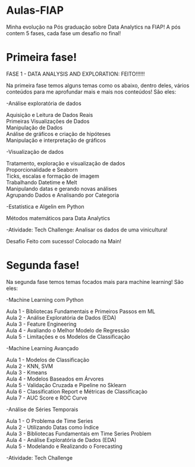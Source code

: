 # Aulas-FIAP
Minha evolução na Pós graduação sobre Data Analytics na FIAP! A pós contem 5 fases, cada fase um desafio no final!

# Primeira fase!
FASE 1 - DATA ANALYSIS AND EXPLORATION: FEITO!!!!!!

Na primeira fase temos alguns temas como os abaixo, dentro deles, vários conteúdos para me aprofundar mais e mais nos conteúdos! São eles:

-Análise exploratória de dados 
  
  Aquisição e Leitura de Dados Reais    	   
  Primeiras Visualizações de Dados    	   
  Manipulação de Dados    	   
  Análise de gráficos e criação de hipóteses    	   
  Manipulação e interpretação de gráficos   
  
-Visualização de dados 
  
  Tratamento, exploração e visualização de dados    	   
  Proporcionalidade e Seaborn    	   
  Ticks, escalas e formação de imagem    	   
  Trabalhando Datetime e Melt    	   
  Manipulando datas e gerando novas análises    	   
  Agrupando Dados e Analisando por Categoria 
  
-Estatística e Algelin em Python 

  Métodos matemáticos para Data Analytics 
  
-Atividade: Tech Challenge: Analisar os dados de uma vinicultura!  

  Desafio Feito com sucesso! Colocado na Main!


# Segunda fase!

Na segunda fase temos temas focados mais para machine learning! São eles:

-Machine Learning com Python 

  Aula 1 - Bibliotecas Fundamentais e Primeiros Passos em ML    	   
  Aula 2 - Análise Exploratória de Dados (EDA)    	   
  Aula 3 - Feature Engineering    	   
  Aula 4 - Avaliando o Melhor Modelo de Regressão    	   
  Aula 5 - Limitações e os Modelos de Classificação    	   

-Machine Learning Avançado 

  Aula 1 - Modelos de Classificação    	   
  Aula 2 - KNN, SVM    	   
  Aula 3 - Kmeans    	   
  Aula 4 - Modelos Baseados em Árvores    	   
  Aula 5 - Validação Cruzada e Pipeline no Sklearn    	   
  Aula 6 - Classification Report e Métricas de Classificaçào    	   
  Aula 7 - AUC Score e ROC Curve    
  
-Análise de Séries Temporais 

  Aula 1 - O Problema de Time Series 	
  Aula 2 - Utilizando Datas como Índice 	
  Aula 3 - Bibliotecas Fundamentais em Time Series Problem 	
  Aula 4 - Análise Exploratória de Dados (EDA) 	
  Aula 5 - Modelando e Realizando o Forecasting 	

-Atividade: Tech Challenge 

